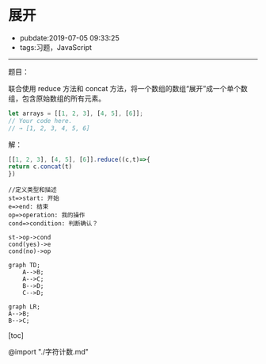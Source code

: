 # 展开

- pubdate:2019-07-05 09:33:25
- tags:习题，JavaScript

---

题目：

联合使用 reduce 方法和 concat 方法，将一个数组的数组“展开”成一个单个数组，包含原始数组的所有元素。

```javascript
let arrays = [[1, 2, 3], [4, 5], [6]];
// Your code here.
// → [1, 2, 3, 4, 5, 6]
```

解：

````javascript
[[1, 2, 3], [4, 5], [6]].reduce((c,t)=>{
return c.concat(t)
})
````

```flow
//定义类型和描述
st=>start: 开始
e=>end: 结束
op=>operation: 我的操作
cond=>condition: 判断确认？

st->op->cond
cond(yes)->e
cond(no)->op

```

```mermaid
graph TD;
    A-->B;
    A-->C;
    B-->D;
    C-->D;
```

```mermaid
graph LR;
A-->B;
B-->C;
```

[toc]

@import "./字符计数.md"
